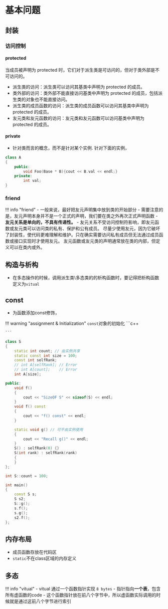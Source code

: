 # 基本问题

## 封装

### 访问控制

#### protected

当成员被声明为 protected 时，它们对于派生类是可访问的，但对于类外部是不可访问的。

- 派生类的访问：派生类可以访问其基类中声明为 protected 的成员。
- 类外部的访问：类外部不能直接访问基类中声明为 protected 的成员，包括派生类的对象也不能直接访问。
- 派生类的成员函数的访问：派生类的成员函数可以访问其基类中声明为 protected 的成员。
- 友元类和友元函数的访问：友元类和友元函数可以访问基类中声明为 protected 的成员。

#### private

- 针对类而言的概念，而不是针对某个实例. 针对下面的实例，
```c++
class A
{
    public:
        void Foo(Base * B){cout << B.val << endl;}
    private:
        int val;
}
```

### friend

!!! info "friend"
    - 一般来说，最好把友元声明集中放到类的开始部分
    - 需要注意的是，友元声明本身并不是一个正式的声明，我们要在类之外再次正式声明函数
    - **友元关系是单向的，不具有传递性。**
    - 友元关系不受访问控制符影响，即友元函数或友元类可以访问类的私有、保护和公有成员。
尽量少使用友元，因为它破坏了封装性，使代码更难理解和维护。只在确实需要访问私有成员但无法通过成员函数或接口实现时才使用友元。
友元函数或友元类的声明通常放在类的内部，但定义可以在类内或外。








## 构造与析构

- 在多态操作的时候，调用派生类\多态类的的析构函数时，要记得把析构函数定义为`vitual`

## const

- 为函数添加const修饰，

!!! warning "assignment & Initialization"
    `const`对象的初始化
    ```c++
    
    ```


```c++
class S
{
    static int count; // 由实例共享
    static const int size = 100;
    const int selfRank;
    // int A[selfRank]; // Error
    // int A[count];    // Error
    int A[size];

public:
    void f()
    {
        cout << "SizeOF S" << sizeof(S) << endl;
    }
    void f() const
    {
        cout << "f() const" << endl;
    }

    static void g() // 可不由实例使用
    {
        cout << "Recall g()" << endl;
    }
    S() : selfRank(0) {}
    S(int rank) : selfRank(rank)
    {
    }
};

int S::count = 100;

int main()
{
    const S s;
    S s2;
    S::g();
    s.f();
    s.g();
    s2.f();
};
```

## 内存布局

- 成员函数存放在代码区
- `static`不在class区域的内存定义




### 

## 多态

!!! info "vitual"
    - vitual 通过一个函数指针实现  `8 bytes`
    - 指针指向**一个表**，包含所有虚函数的code
    - 这个函数指针放在前八个字节中，所以虚函数实际调用的时候就是通过这前八个字节进行索引



    
